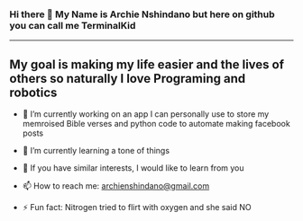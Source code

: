 ### Hi there 👋 My Name is Archie Nshindano but here on github you can call me TerminalKid 
-------------------------------------------------------------------------------------

My goal is making my life easier and the lives of others so naturally I love Programing and robotics 
-------------------------------------------------------------------------------------

- 🔭 I’m currently working on an app I can personally use to store my memroised Bible verses and python code to automate making facebook posts
  
- 🌱 I’m currently learning a tone of things
  
- 🤔 If you have similar interests, I would like to learn from you
  
- 📫 How to reach me: archienshindano@gmail.com

- ⚡ Fun fact: Nitrogen tried to flirt with oxygen and she said NO

<!--
**TerminalKid/TerminalKid** is a ✨ _special_ ✨ repository because its `README.md` (this file) appears on your GitHub profile.

Here are some ideas to get you started:

- 🔭 I’m currently working on ...
- 🌱 I’m currently learning ...
- 👯 I’m looking to collaborate on ...
- 🤔 I’m looking for help with ...
- 💬 Ask me about ...
- 📫 How to reach me: ...
- 😄 Pronouns: ...
- ⚡ Fun fact: ...
-->
